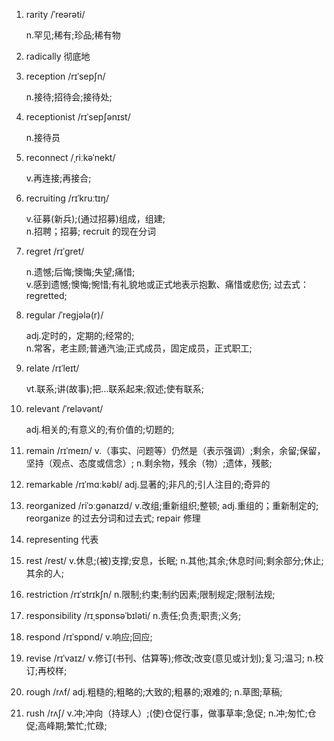 1. rarity /ˈreərəti/

   n.罕见;稀有;珍品;稀有物

2. radically 彻底地
3. reception /rɪˈsepʃn/

   n.接待;招待会;接待处;

4. receptionist /rɪˈsepʃənɪst/

   n.接待员

5. reconnect /ˌriːkəˈnekt/

   v.再连接;再接合;

6. recruiting /rɪˈkruːtɪŋ/

   v.征募(新兵);(通过招募)组成，组建;  
   n.招聘；招募; recruit 的现在分词

7. regret /rɪˈɡret/

   n.遗憾;后悔;懊悔;失望;痛惜;  
   v.感到遗憾;懊悔;惋惜;有礼貌地或正式地表示抱歉、痛惜或悲伤; 过去式： regretted;

8. regular /ˈreɡjələ(r)/

   adj.定时的，定期的;经常的;  
   n.常客，老主顾;普通汽油;正式成员，固定成员，正式职工;

9. relate /rɪˈleɪt/

   vt.联系;讲(故事);把…联系起来;叙述;使有联系;

10. relevant /ˈreləvənt/

    adj.相关的;有意义的;有价值的;切题的;

11. remain /rɪˈmeɪn/ v.（事实、问题等）仍然是（表示强调）;剩余，余留;保留，坚持（观点、态度或信念）; n.剩余物，残余（物）;遗体，残骸;
12. remarkable /rɪˈmɑːkəbl/ adj.显著的;非凡的;引人注目的;奇异的
13. reorganized /riˈɔːɡənaɪzd/ v.改组;重新组织;整顿; adj.重组的；重新制定的; reorganize 的过去分词和过去式;
    repair 修理
14. representing 代表
15. rest /rest/ v.休息;(被)支撑;安息，长眠; n.其他;其余;休息时间;剩余部分;休止;其余的人;
16. restriction /rɪˈstrɪkʃn/ n.限制;约束;制约因素;限制规定;限制法规;
17. responsibility /rɪˌspɒnsəˈbɪləti/ n.责任;负责;职责;义务;
18. respond /rɪˈspɒnd/ v.响应;回应;
19. revise /rɪˈvaɪz/ v.修订(书刊、估算等);修改;改变(意见或计划);复习;温习; n.校订;再校样;
20. rough /rʌf/ adj.粗糙的;粗略的;大致的;粗暴的;艰难的; n.草图;草稿;
21. rush /rʌʃ/ v.冲;冲向（持球人）;(使)仓促行事，做事草率;急促; n.冲;匆忙;仓促;高峰期;繁忙;忙碌;
